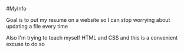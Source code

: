 #MyInfo

Goal is to put my resume on a website so I can stop worrying about updating a file every time

Also I'm trying to teach myself HTML and CSS and this is a convenient excuse to do so
